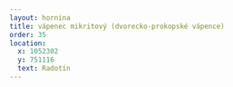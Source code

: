 ```yaml
---
layout: hornina
title: vápenec mikritový (dvorecko-prokopské vápence)
order: 35
location:
  x: 1052302
  y: 751116
  text: Radotín
---
```


